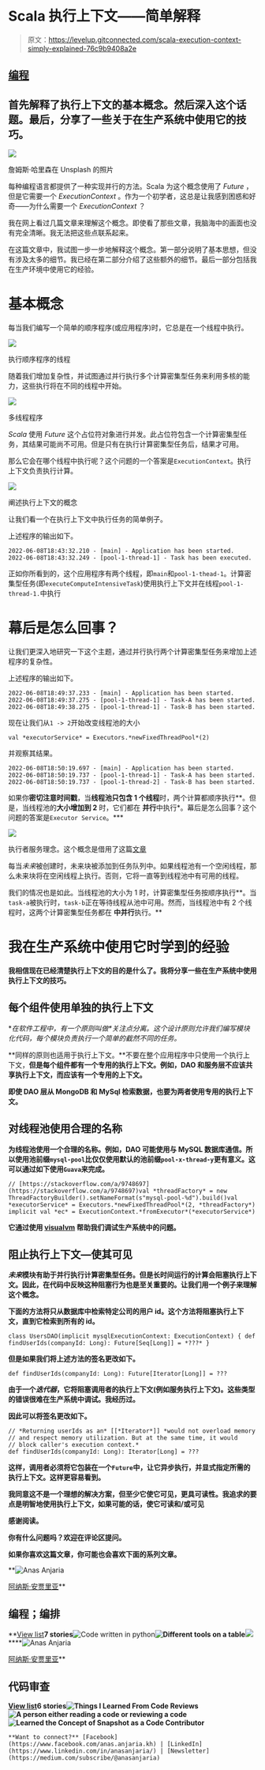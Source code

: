 # Scala 执行上下文——简单解释

> 原文：<https://levelup.gitconnected.com/scala-execution-context-simply-explained-76c9b9408a2e>

## [编程](https://medium.com/@anasanjaria/list/programming-c490480e617e)

## 首先解释了执行上下文的基本概念。然后深入这个话题。最后，分享了一些关于在生产系统中使用它的技巧。

![](img/9e1dc9b448a269d0d11b800847cb4d95.png)

詹姆斯·哈里森在 Unsplash 的照片

每种编程语言都提供了一种实现并行的方法。Scala 为这个概念使用了 *Future* ，但是它需要一个 *ExecutionContext* 。作为一个初学者，这总是让我感到困惑和好奇——为什么需要一个 *ExecutionContext* ？

我在网上看过几篇文章来理解这个概念。即使看了那些文章，我脑海中的画面也没有完全清晰。我无法把这些点联系起来。

在这篇文章中，我试图一步一步地解释这个概念。第一部分说明了基本思想，但没有涉及太多的细节。我已经在第二部分介绍了这些额外的细节。最后一部分包括我在生产环境中使用它的经验。

# 基本概念

每当我们编写一个简单的顺序程序(或应用程序)时，它总是在一个线程中执行。

![](img/b7d5c4881ce1c6846dd348b35add0af8.png)

执行顺序程序的线程

随着我们增加复杂性，并试图通过并行执行多个计算密集型任务来利用多核的能力，这些执行将在不同的线程中开始。

![](img/8d20699f3586a6b8be79850b8b6d53dc.png)

多线程程序

*Scala* 使用 *Future* 这个占位符对象进行并发。此占位符包含一个计算密集型任务，其结果可能尚不可用。但是只有在执行计算密集型任务后，结果才可用。

那么它会在哪个线程中执行呢？这个问题的一个答案是`ExecutionContext`。执行上下文负责执行计算。

![](img/c69d1b1604af70ed42efcb34dd34e4ad.png)

阐述执行上下文的概念

让我们看一个在执行上下文中执行任务的简单例子。

上述程序的输出如下。

```
2022-06-08T18:43:32.210 - [main] - Application has been started.
2022-06-08T18:43:32.249 - [pool-1-thread-1] - Task has been executed.
```

正如你所看到的，这个应用程序有两个线程，即`main`和`pool-1-thead-1`。计算密集型任务(即`executeComputeIntensiveTask`)使用执行上下文并在线程`pool-1-thread-1.`中执行

# 幕后是怎么回事？

让我们更深入地研究一下这个主题，通过并行执行两个计算密集型任务来增加上述程序的复杂性。

上述程序的输出如下。

```
2022-06-08T18:49:37.233 - [main] - Application has been started.
2022-06-08T18:49:37.275 - [pool-1-thread-1] - Task-A has been started.
2022-06-08T18:49:38.275 - [pool-1-thread-1] - Task-B has been started.
```

现在让我们从`1 -> 2`开始改变线程池的大小

```
val *executorService* = Executors.*newFixedThreadPool*(2)
```

并观察其结果。

```
2022-06-08T18:50:19.697 - [main] - Application has been started.
2022-06-08T18:50:19.737 - [pool-1-thread-1] - Task-A has been started.
2022-06-08T18:50:19.737 - [pool-1-thread-2] - Task-B has been started.
```

如果你**密切注意时间戳**，当**线程池只包含 1 个线程**时，两个计算都顺序执行**。但是，当线程池的**大小增加到 2** 时，它们都在 **并行**中执行*。幕后是怎么回事？这个问题的答案是`Executor Service`。***

![](img/2c1a7dbd71ec289cc8d1e57f2a0bad4f.png)

执行者服务理念。这个概念是借用了这篇[文章](https://www.baeldung.com/thread-pool-java-and-guava)

每当*未来*被创建时，未来块被添加到任务队列中。如果线程池有一个空闲线程，那么未来块将在空闲线程上执行。否则，它将一直等到线程池中有可用的线程。

我们的情况也是如此。当线程池的大小为 1 时，计算密集型任务按顺序执行**。当`task-a`被执行时，`task-b`正在等待线程从池中可用。然而，当线程池中有 2 个线程时，这两个计算密集型任务都在 **中并行**执行。**

# **我在生产系统中使用它时学到的经验**

**我相信现在已经清楚执行上下文的目的是什么了。我将分享一些在生产系统中使用执行上下文的技巧。**

## **每个组件使用单独的执行上下文**

**在软件工程中，有一个原则叫做*关注点分离。*这个设计原则允许我们编写模块化代码，每个模块负责执行一个简单的截然不同的任务。**

**同样的原则也适用于执行上下文。**不要在整个应用程序中只使用一个执行上下文，**但是每个组件都有一个专用的执行上下文。例如，DAO 和服务层不应该共享执行上下文，而应该有一个专用的上下文。**

**即使 DAO 层从 MongoDB 和 MySql 检索数据，也要为两者使用专用的执行上下文。**

## **对线程池使用合理的名称**

**为线程池使用一个合理的名称。例如，DAO 可能使用与 MySQL 数据库通信。所以使用池前缀`mysql-pool`比仅仅使用默认的池前缀`pool-x-thread-y`更有意义。这可以通过如下使用`Guava`来完成。**

```
// [https://stackoverflow.com/a/9748697](https://stackoverflow.com/a/9748697)val *threadFactory* = new ThreadFactoryBuilder().setNameFormat(s"mysql-pool-%d").build()val *executorService* = Executors.*newFixedThreadPool*(2, *threadFactory*)
implicit val *ec* = ExecutionContext.*fromExecutor*(*executorService*)
```

**它通过使用 [visualvm](https://visualvm.github.io/) 帮助我们调试生产系统中的问题。**

## **阻止执行上下文—使其可见**

***未来*模块有助于并行执行计算密集型任务。但是长时间运行的计算会阻塞执行上下文。因此，在代码中反映这种阻塞行为也是至关重要的。让我们用一个例子来理解这个概念。**

**下面的方法将只从数据库中检索特定公司的用户 id。这个方法将阻塞执行上下文，直到它检索到所有的 id。**

```
class UsersDAO(implicit mysqlExecutionContext: ExecutionContext) { def findUserIds(companyId: Long): Future[Seq[Long]] = *???* }
```

**但是如果我们将上述方法的签名更改如下。**

```
def findUserIds(companyId: Long): Future[Iterator[Long]] = ???
```

**由于一个*迭代器*，它将阻塞调用者的执行上下文(例如服务执行上下文)。这些类型的错误很难在生产系统中调试。我经历过。**

**因此可以将签名更改如下。**

```
// *Returning userIds as an* [[*Iterator*]] *would not overload memory 
// and respect memory utilization. But at the same time, it would 
// block caller's execution context.*
def findUserIds(companyId: Long): Iterator[Long] = ???
```

**这样，调用者必须将它包装在一个`Future`中，让它异步执行，并显式指定所需的执行上下文。这样更容易看到。**

**我同意这不是一个理想的解决方案，但至少它使它可见，更具可读性。我追求的要点是明智地使用执行上下文，如果可能的话，使它可读和/或可见**

**感谢阅读。**

**你有什么问题吗？欢迎在评论区提问。**

**如果你喜欢这篇文章，你可能也会喜欢下面的系列文章。**

**![Anas Anjaria](img/89827307249a30f11a5732a9890e912d.png)

[阿纳斯·安贾里亚](https://medium.com/@anasanjaria?source=post_page-----76c9b9408a2e--------------------------------)** 

## **编程；编排**

**[View list](https://medium.com/@anasanjaria/list/programming-c490480e617e?source=post_page-----76c9b9408a2e--------------------------------)****7 stories****![Code written in python](img/6800a815925e1b99a98dadeab5ab555b.png)****![Different tools on a table](img/bacf2c6e962b89771ceb120b2a53eafa.png)****![](img/1a79763469a1a8fddcba218b0f3b9192.png)****![Anas Anjaria](img/89827307249a30f11a5732a9890e912d.png)

[阿纳斯·安贾里亚](https://medium.com/@anasanjaria?source=post_page-----76c9b9408a2e--------------------------------)** 

## **代码审查**

**[View list](https://medium.com/@anasanjaria/list/code-reviews-6dc76dbc03ea?source=post_page-----76c9b9408a2e--------------------------------)****6 stories****![Things I Learned From Code Reviews](img/1bf892d472ca1fecdec8c3f506bb0a41.png)****![A person either reading a code or reviewing a code](img/16c0b8e8b9cc1cfcd6ef223934c25a71.png)****![Learned the Concept of Snapshot as a Code Contributor](img/346eac9f0c4e00bf3cf657307c5131d4.png)**

```
**Want to connect?** [Facebook](https://www.facebook.com/anas.anjaria.kh) | [LinkedIn](https://www.linkedin.com/in/anasanjaria/) | [Newsletter](https://medium.com/subscribe/@anasanjaria)
```